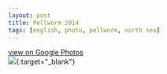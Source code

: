 ```yaml
---
layout: post
title: Pellworm 2014
tags: [english, photo, pellworm, north sea]
---
```

[view on Google Photos  
![](https://lh3.googleusercontent.com/1wa29GGHr19qt0CuIpO8vzLpBUOeQSF1szyg2zRQsYL4z0TpAWpSwnrckUoaoq32kd8r3nth4LNuRlqj1pYqTJTkBFn8uHmJrzAq88wopiDw3wU9w8CZ-_9tfTlZ38EeUlgH1FME_FCe1sodti1ZNn29MX3JoHBWEJ71tLrvsH5jLlOhkgWSm5C3rBgHDhepjHI-WElrkDOHaDpMVk6mnf_knvdhl8I22mYMIdDOowgA1AB_plqi--R6nw2ta4ovu9Tud2J5at28v948XRUBdIa_uH_TlGwt31RyElOxKVRDRqhPbN7ifme-Zx2b8s0QRIjYTNVbONu-tmt9aPQQLIRk13f8fah7gXpJ8pWOtwUGlOXuT5BD_vKMGZdwVg4tJuS3VnGCFp9s91HLsBCKnXjXkf5mkYQR5bvIPtYMNpdp7mUb2QO95Cz4kdD9Ib9OiXB2qpshcy13L5pQbC-ZpQ2YHL_-Wx3Zar8lwztime0C_6hojWJoa8wijJRZ_SgOmuQ2kLirvuaG5VpU3qG-8RE9iW_zFDcN3pmNejeYU-j9w1LnbJA7ZrEG3QD0eYOYpTYw5i64QjunD9g-m3O4VLS2qPfKuiOY8IG4dWwRHzByxmDTwKRbN6YmgySZMZxY0Gq4HgHaTltK1sSqy4g25_hSNq5AOGydgcj09727-irstrvQGJtEDcaeepbfItkkVyquf4nLDTdxVhRdXQ=w400)](https://photos.app.goo.gl/P2EWxqH4FFnfmSgV6){:target="_blank"}